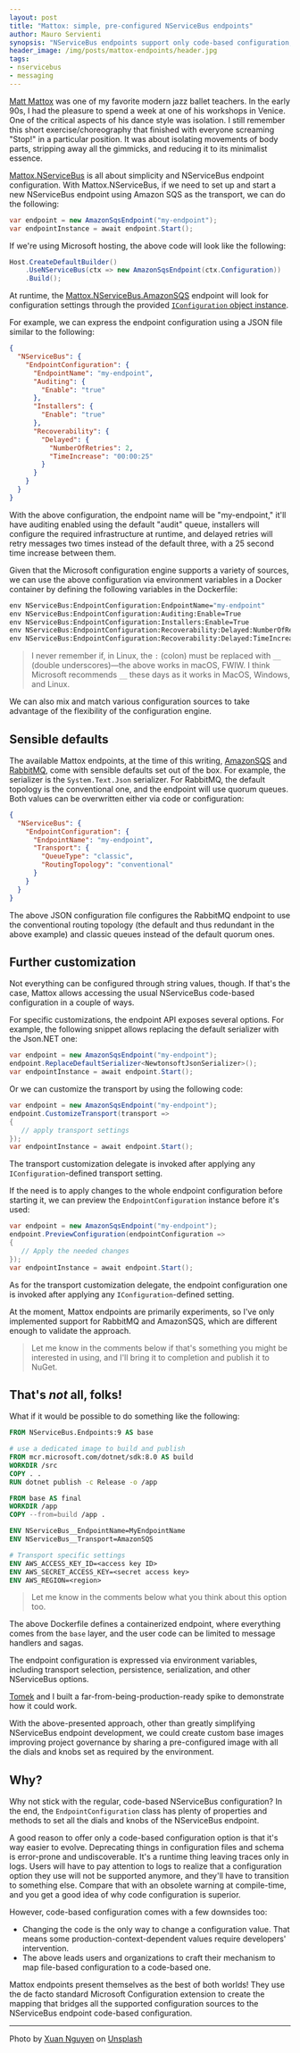```yaml
---
layout: post
title: "Mattox: simple, pre-configured NServiceBus endpoints"
author: Mauro Servienti
synopsis: "NServiceBus endpoints support only code-based configuration, which is handy and not always friendly at the same time. But what if we could plug in the superb Microsoft configuration extensions to configure NServiceBus endpoints?"
header_image: /img/posts/mattox-endpoints/header.jpg
tags:
- nservicebus
- messaging
---
```


[Matt Mattox](https://en.wikipedia.org/wiki/Matt_Mattox) was one of my favorite modern jazz ballet teachers. In the early 90s, I had the pleasure to spend a week at one of his workshops in Venice. One of the critical aspects of his dance style was isolation. I still remember this short exercise/choreography that finished with everyone screaming "Stop!" in a particular position. It was about isolating movements of body parts, stripping away all the gimmicks, and reducing it to its minimalist essence.

[Mattox.NServiceBus](https://github.com/mauroservienti/Mattox.NServiceBus) is all about simplicity and NServiceBus endpoint configuration. With Mattox.NServiceBus, if we need to set up and start a new NServiceBus endpoint using Amazon SQS as the transport, we can do the following:

```c#
var endpoint = new AmazonSqsEndpoint("my-endpoint");
var endpointInstance = await endpoint.Start();
```

If we're using Microsoft hosting, the above code will look like the following:

```c#
Host.CreateDefaultBuilder()
    .UseNServiceBus(ctx => new AmazonSqsEndpoint(ctx.Configuration))
    .Build();
```

At runtime, the [Mattox.NServiceBus.AmazonSQS](https://github.com/mauroservienti/Mattox.NServiceBus.AmazonSQS) endpoint will look for configuration settings through the provided [`IConfiguration` object instance](https://learn.microsoft.com/en-us/dotnet/core/extensions/configuration).

For example, we can express the endpoint configuration using a JSON file similar to the  following:

```json
{
  "NServiceBus": {
    "EndpointConfiguration": {
      "EndpointName": "my-endpoint",
      "Auditing": {
        "Enable": "true"
      },
      "Installers": {
        "Enable": "true"
      },
      "Recoverability": {
        "Delayed": {
          "NumberOfRetries": 2,
          "TimeIncrease": "00:00:25"
        }
      }
    }
  }
}
```

With the above configuration, the endpoint name will be "my-endpoint," it'll have auditing enabled using the default "audit" queue, installers will configure the required infrastructure at runtime, and delayed retries will retry messages two times instead of the default three, with a 25 second time increase between them.

Given that the Microsoft configuration engine supports a variety of sources, we can use the above configuration via environment variables in a Docker container by defining the following variables in the Dockerfile:

```Dockerfile
env NServiceBus:EndpointConfiguration:EndpointName="my-endpoint"
env NServiceBus:EndpointConfiguration:Auditing:Enable=True
env NServiceBus:EndpointConfiguration:Installers:Enable=True
env NServiceBus:EndpointConfiguration:Recoverability:Delayed:NumberOfRetries=True
env NServiceBus:EndpointConfiguration:Recoverability:Delayed:TimeIncrease="00:00:25"
```

> I never remember if, in Linux, the `:` (colon) must be replaced with `__` (double underscores)—the above works in macOS, FWIW. I think Microsoft recommends `__` these days as it works in MacOS, Windows, and Linux.

We can also mix and match various configuration sources to take advantage of the flexibility of the configuration engine.

## Sensible defaults

The available Mattox endpoints, at the time of this writing, [AmazonSQS](https://github.com/mauroservienti/Mattox.NServiceBus.AmazonSQS) and [RabbitMQ](https://github.com/mauroservienti/Mattox.NServiceBus.RabbitMQ), come with sensible defaults set out of the box. For example, the serializer is the `System.Text.Json` serializer. For RabbitMQ, the default topology is the conventional one, and the endpoint will use quorum queues. Both values can be overwritten either via code or configuration:

```json
{
  "NServiceBus": {
    "EndpointConfiguration": {
      "EndpointName": "my-endpoint",
      "Transport": {
        "QueueType": "classic",
        "RoutingTopology": "conventional"
      }
    }
  }
}
```

The above JSON configuration file configures the RabbitMQ endpoint to use the conventional routing topology (the default and thus redundant in the above example) and classic queues instead of the default quorum ones.

## Further customization

Not everything can be configured through string values, though. If that's the case, Mattox allows accessing the usual NServiceBus code-based configuration in a couple of ways.

For specific customizations, the endpoint API exposes several options. For example, the following snippet allows replacing the default serializer with the Json.NET one:

```c#
var endpoint = new AmazonSqsEndpoint("my-endpoint");
endpoint.ReplaceDefaultSerializer<NewtonsoftJsonSerializer>();
var endpointInstance = await endpoint.Start();
```

Or we can customize the transport by using the following code:

```c#
var endpoint = new AmazonSqsEndpoint("my-endpoint");
endpoint.CustomizeTransport(transport =>
{
   // apply transport settings
});
var endpointInstance = await endpoint.Start();
```

The transport customization delegate is invoked after applying any `IConfiguration`-defined transport setting.

If the need is to apply changes to the whole endpoint configuration before starting it, we can preview the `EndpointConfiguration` instance before it's used:

```c#
var endpoint = new AmazonSqsEndpoint("my-endpoint");
endpoint.PreviewConfiguration(endpointConfiguration =>
{
   // Apply the needed changes
});
var endpointInstance = await endpoint.Start();
```

As for the transport customization delegate, the endpoint configuration one is invoked after applying any `IConfiguration`-defined setting.

At the moment, Mattox endpoints are primarily experiments, so I've only implemented support for RabbitMQ and AmazonSQS, which are different enough to validate the approach.

> Let me know in the comments below if that's something you might be interested in using, and I'll bring it to completion and publish it to NuGet.

## That's _not_ all, folks!

What if it would be possible to do something like the following:

```dockerfile
FROM NServiceBus.Endpoints:9 AS base

# use a dedicated image to build and publish
FROM mcr.microsoft.com/dotnet/sdk:8.0 AS build
WORKDIR /src
COPY . .
RUN dotnet publish -c Release -o /app

FROM base AS final
WORKDIR /app
COPY --from=build /app .

ENV NServiceBus__EndpointName=MyEndpointName
ENV NServiceBus__Transport=AmazonSQS

# Transport specific settings
ENV AWS_ACCESS_KEY_ID=<access key ID>
ENV AWS_SECRET_ACCESS_KEY=<secret access key>
ENV AWS_REGION=<region>
```

> Let me know in the comments below what you think about this option too.

The above Dockerfile defines a containerized endpoint, where everything comes from the `base` layer, and the user code can be limited to message handlers and sagas.

The endpoint configuration is expressed via environment variables, including transport selection, persistence, serialization, and other NServiceBus options.

[Tomek](https://twitter.com/Masternak) and I built a far-from-being-production-ready spike to demonstrate how it could work.

With the above-presented approach, other than greatly simplifying NServiceBus endpoint development, we could create custom base images improving project governance by sharing a pre-configured image with all the dials and knobs set as required by the environment.

## Why?

Why not stick with the regular, code-based NServiceBus configuration? In the end, the `EndpointConfiguration` class has plenty of properties and methods to set all the dials and knobs of the NServiceBus endpoint.

A good reason to offer only a code-based configuration option is that it's way easier to evolve. Deprecating things in configuration files and schema is error-prone and undiscoverable. It's a runtime thing leaving traces only in logs. Users will have to pay attention to logs to realize that a configuration option they use will not be supported anymore, and they'll have to transition to something else. Compare that with an obsolete warning at compile-time, and you get a good idea of why code configuration is superior.

However, code-based configuration comes with a few downsides too:

- Changing the code is the only way to change a configuration value. That means some production-context-dependent values require developers' intervention.
- The above leads users and organizations to craft their mechanism to map file-based configuration to a code-based one.

Mattox endpoints present themselves as the best of both worlds! They use the de facto standard Microsoft Configuration extension to create the mapping that bridges all the supported configuration sources to the NServiceBus endpoint code-based configuration.

---

Photo by <a href="https://unsplash.com/@darthxuan?utm_content=creditCopyText&utm_medium=referral&utm_source=unsplash">Xuan Nguyen</a> on <a href="https://unsplash.com/photos/three-woman-standing-on-stage-on-black-background-KcWIsfbBfa4?utm_content=creditCopyText&utm_medium=referral&utm_source=unsplash">Unsplash</a>
